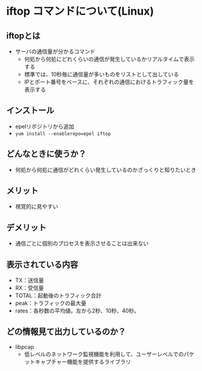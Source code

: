 # iftop コマンドについて(Linux)

## iftopとは
* サーバの通信量が分かるコマンド
  * 何処から何処にどれくらいの通信が発生しているかリアルタイムで表示する
  * 標準では、10秒毎に通信量が多いものをリストとして出している
  * IPとポート番号をベースに、それぞれの通信におけるトラフィック量を表示する

## インストール
* epelリポジトリから追加
* `yum install --enablerepo=epel iftop`

## どんなときに使うか？
* 何処から何処に通信がどれくらい発生しているのかざっくりと知りたいとき

## メリット
* 視覚的に見やすい

## デメリット
* 通信ごとに個別のプロセスを表示させることは出来ない

## 表示されている内容
* TX：送信量
* RX：受信量
* TOTAL：起動後のトラフィック合計
* peak：トラフィックの最大量
* rates：各秒数の平均値。左から2秒、10秒、40秒。

##  どの情報見て出力しているのか？
* libpcap
  * 低レベルのネットワーク監視機能を利用して、ユーザーレベルでのパケットキャプチャー機能を提供するライブラリ
